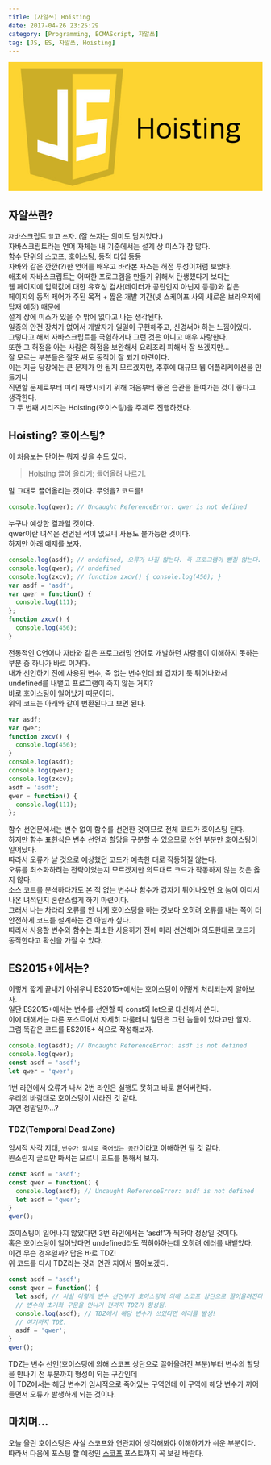```yaml
---
title: (자알쓰) Hoisting
date: 2017-04-26 23:25:29
category: [Programming, ECMAScript, 자알쓰]
tag: [JS, ES, 자알쓰, Hoisting]
---
```

![](/images/js-002-hoisting/thumb.png)

## 자알쓰란?
`자`바스크립트 `알`고 `쓰`자. (잘 쓰자는 의미도 담겨있다.)  
자바스크립트라는 언어 자체는 내 기준에서는 설계 상 미스가 참 많다.  
함수 단위의 스코프, 호이스팅, 동적 타입 등등  
자바와 같은 깐깐(?)한 언어를 배우고 바라본 자스는 허점 투성이처럼 보였다.  
애초에 자바스크립트는 어떠한 프로그램을 만들기 위해서 탄생했다기 보다는  
웹 페이지에 입력값에 대한 유효성 검사(데이터가 공란인지 아닌지 등등)와 같은  
페이지의 동적 제어가 주된 목적 + 짧은 개발 기간(넷 스케이프 사의 새로운 브라우저에 탑재 예정) 때문에  
설계 상에 미스가 있을 수 밖에 없다고 나는 생각된다.  
일종의 안전 장치가 없어서 개발자가 일일이 구현해주고, 신경써야 하는 느낌이었다.  
그렇다고 해서 자바스크립트를 극혐하거나 그런 것은 아니고 매우 사랑한다.  
또한 그 허점을 아는 사람은 허점을 보완해서 요리조리 피해서 잘 쓰겠지만...  
잘 모르는 부분들은 잘못 써도 동작이 잘 되기 마련이다.  
이는 지금 당장에는 큰 문제가 안 될지 모르겠지만, 추후에 대규모 웹 어플리케이션을 만들거나  
직면할 문제로부터 미리 해방시키기 위해 처음부터 좋은 습관을 들여가는 것이 좋다고 생각한다.  
그 두 번째 시리즈는 Hoisting(호이스팅)을 주제로 진행하겠다.  

## Hoisting? 호이스팅?
이 처음보는 단어는 뭐지 싶을 수도 있다.  
> Hoisting
끌어 올리기; 들어올려 나르기.

말 그대로 끌어올리는 것이다. 무엇을? 코드를!  
```javascript
console.log(qwer); // Uncaught ReferenceError: qwer is not defined
```
누구나 예상한 결과일 것이다.  
qwer이란 녀석은 선언된 적이 없으니 사용도 불가능한 것이다.  
하지만 아래 예제를 보자.
  
```javascript
console.log(asdf); // undefined, 오류가 나질 않는다. 즉 프로그램이 뻗질 않는다.
console.log(qwer); // undefined
console.log(zxcv); // function zxcv() { console.log(456); }
var asdf = 'asdf';
var qwer = function() {
  console.log(111);
};
function zxcv() {
  console.log(456);
}
```

전통적인 C언어나 자바와 같은 프로그래밍 언어로 개발하던 사람들이 이해하지 못하는 부분 중 하나가 바로 이거다.  
내가 선언하기 전에 사용된 변수, 즉 없는 변수인데 왜 갑자기 툭 튀어나와서  
undefined를 내뱉고 프로그램이 죽지 않는 거지?  
바로 호이스팅이 일어났기 때문이다.  
위의 코드는 아래와 같이 변환된다고 보면 된다.  
```javascript
var asdf;
var qwer;
function zxcv() {
  console.log(456);
}
console.log(asdf);
console.log(qwer);
console.log(zxcv);
asdf = 'asdf';
qwer = function() {
  console.log(111);
};
```
함수 선언문에서는 변수 없이 함수를 선언한 것이므로 전체 코드가 호이스팅 된다.  
하지만 함수 표현식은 변수 선언과 할당을 구분할 수 있으므로 선언 부분만 호이스팅이 일어났다.  
따라서 오류가 날 것으로 예상했던 코드가 예측한 대로 작동하질 않는다.  
오류를 최소화하려는 전략이었는지 모르겠지만 의도대로 코드가 작동하지 않는 것은 옳지 않다.  
소스 코드를 분석하다가도 본 적 없는 변수나 함수가 갑자기 튀어나오면 요 놈이 어디서 나온 녀석인지 혼란스럽게 하기 마련이다.  
그래서 나는 차라리 오류를 안 나게 호이스팅을 하는 것보다 오히려 오류를 내는 쪽이 더 안전하게 코드를 설계하는 건 아닐까 싶다.  
따라서 사용할 변수와 함수는 최소한 사용하기 전에 미리 선언해야 의도한대로 코드가 동작한다고 확신을 가질 수 있다.  

## ES2015+에서는?
이렇게 짧게 끝내기 아쉬우니 ES2015+에서는 호이스팅이 어떻게 처리되는지 알아보자.  
일단 ES2015+에서는 변수를 선언할 때 const와 let으로 대신해서 쓴다.  
이에 대해서는 다른 포스트에서 자세히 다룰테니 일단은 그런 놈들이 있다고만 알자.  
그럼 똑같은 코드를 ES2015+ 식으로 작성해보자.  
```javascript
console.log(asdf); // Uncaught ReferenceError: asdf is not defined
console.log(qwer);
const asdf = 'asdf';
let qwer = 'qwer';
```
1번 라인에서 오류가 나서 2번 라인은 실행도 못하고 바로 뻗어버린다.  
우리의 바람대로 호이스팅이 사라진 것 같다.  
과연 정말일까...?

### TDZ(Temporal Dead Zone)
임시적 사각 지대, `변수가 임시로 죽어있는 공간`이라고 이해하면 될 것 같다.  
뭔소린지 글로만 봐서는 모르니 코드를 통해서 보자.  
```javascript
const asdf = 'asdf';
const qwer = function() {
  console.log(asdf); // Uncaught ReferenceError: asdf is not defined
  let asdf = 'qwer';
}
qwer();
```
호이스팅이 일어나지 않았다면 3번 라인에서는 'asdf'가 찍혀야 정상일 것이다.  
혹은 호이스팅이 일어났다면 undefined라도 찍혀야하는데 오히려 에러를 내뱉었다.  
이건 무슨 경우일까? 답은 바로 TDZ!  
위 코드를 다시 TDZ라는 것과 연관 지어서 풀어보겠다.  
```javascript
const asdf = 'asdf';
const qwer = function() {
  let asdf; // 사실 이렇게 변수 선언부가 호이스팅에 의해 스코프 상단으로 끌어올려진다.
  // 변수의 초기화 구문을 만나기 전까지 TDZ가 형성됨.
  console.log(asdf); // TDZ에서 해당 변수가 쓰였다면 에러를 발생!
  // 여기까지 TDZ.
  asdf = 'qwer';
}
qwer();
```
TDZ는 변수 선언(호이스팅에 의해 스코프 상단으로 끌어올려진 부분)부터 변수의 할당을 만나기 전 부분까지 형성이 되는 구간인데  
이 TDZ에서는 해당 변수가 임시적으로 죽어있는 구역인데 이 구역에 해당 변수가 끼어들면서 오류가 발생하게 되는 것이다.  

## 마치며...
오늘 올린 호이스팅은 사실 스코프와 연관지어 생각해봐야 이해하기가 쉬운 부분이다.  
따라서 다음에 포스팅 할 예정인 [스코프](/2017/04/27/js-003-scope/) 포스트까지 꼭 보길 바란다.
